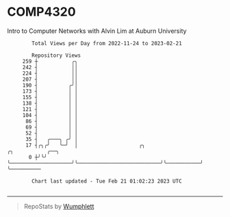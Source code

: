 # COMP4320
Intro to Computer Networks with Alvin Lim at Auburn University

```
        Total Views per Day from 2022-11-24 to 2023-02-21

        Repository Views
     259 ┼           ╭╮
     242 ┤           ││
     224 ┤           ││
     207 ┤           ││
     190 ┤          ╭╯│
     173 ┤          │ │
     155 ┤          │ │
     138 ┤          │ │
     121 ┤          │ │
     104 ┤          │ │
      86 ┤          │ │
      69 ┤          │ │
      52 ┤          │ │
      35 ┤   ╭───╮ ╭╯ │
      17 ┤╭╮╭╯   ╰─╯  │                    ╭╮                           ╭╮           ╭──╮
       0 ┼╯╰╯         ╰────────────────────╯╰───────────────────────────╯╰───────────╯  ╰──────────

        Chart last updated - Tue Feb 21 01:02:23 2023 UTC
        
```

---

> RepoStats by [Wumphlett](https://github.com/Wumphlett)
